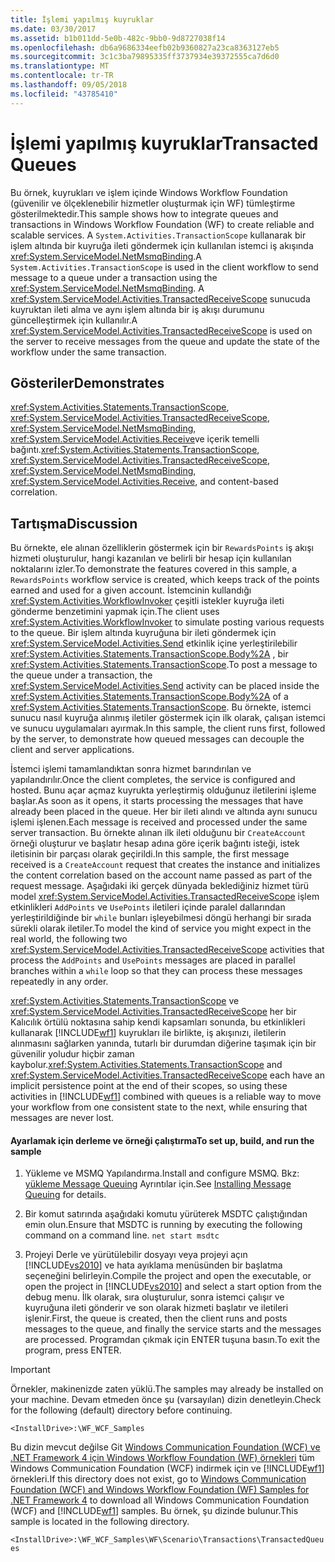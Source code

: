 ```yaml
---
title: İşlemi yapılmış kuyruklar
ms.date: 03/30/2017
ms.assetid: b1b011dd-5e0b-482c-9bb0-9d8727038f14
ms.openlocfilehash: db6a9686334eefb02b9360827a23ca8363127eb5
ms.sourcegitcommit: 3c1c3ba79895335ff3737934e39372555ca7d6d0
ms.translationtype: MT
ms.contentlocale: tr-TR
ms.lasthandoff: 09/05/2018
ms.locfileid: "43785410"
---
```

# <a name="transacted-queues"></a><span data-ttu-id="b96a4-102">İşlemi yapılmış kuyruklar</span><span class="sxs-lookup"><span data-stu-id="b96a4-102">Transacted Queues</span></span>
<span data-ttu-id="b96a4-103">Bu örnek, kuyrukları ve işlem içinde Windows Workflow Foundation (güvenilir ve ölçeklenebilir hizmetler oluşturmak için WF) tümleştirme gösterilmektedir.</span><span class="sxs-lookup"><span data-stu-id="b96a4-103">This sample shows how to integrate queues and transactions in Windows Workflow Foundation (WF) to create reliable and scalable services.</span></span> <span data-ttu-id="b96a4-104">A <!--zz <xref:System.Activities.TransactionScope>--> `System.Activities.TransactionScope` kullanarak bir işlem altında bir kuyruğa ileti göndermek için kullanılan istemci iş akışında <xref:System.ServiceModel.NetMsmqBinding>.</span><span class="sxs-lookup"><span data-stu-id="b96a4-104">A <!--zz <xref:System.Activities.TransactionScope>--> `System.Activities.TransactionScope` is used in the client workflow to send message to a queue under a transaction using the <xref:System.ServiceModel.NetMsmqBinding>.</span></span> <span data-ttu-id="b96a4-105">A <xref:System.ServiceModel.Activities.TransactedReceiveScope> sunucuda kuyruktan ileti alma ve aynı işlem altında bir iş akışı durumunu güncelleştirmek için kullanılır.</span><span class="sxs-lookup"><span data-stu-id="b96a4-105">A <xref:System.ServiceModel.Activities.TransactedReceiveScope> is used on the server to receive messages from the queue and update the state of the workflow under the same transaction.</span></span>  
  
## <a name="demonstrates"></a><span data-ttu-id="b96a4-106">Gösteriler</span><span class="sxs-lookup"><span data-stu-id="b96a4-106">Demonstrates</span></span>  
 <span data-ttu-id="b96a4-107"><xref:System.Activities.Statements.TransactionScope>, <xref:System.ServiceModel.Activities.TransactedReceiveScope>, <xref:System.ServiceModel.NetMsmqBinding>, <xref:System.ServiceModel.Activities.Receive>ve içerik temelli bağıntı.</span><span class="sxs-lookup"><span data-stu-id="b96a4-107"><xref:System.Activities.Statements.TransactionScope>, <xref:System.ServiceModel.Activities.TransactedReceiveScope>, <xref:System.ServiceModel.NetMsmqBinding>, <xref:System.ServiceModel.Activities.Receive>, and content-based correlation.</span></span>  
  
## <a name="discussion"></a><span data-ttu-id="b96a4-108">Tartışma</span><span class="sxs-lookup"><span data-stu-id="b96a4-108">Discussion</span></span>  
 <span data-ttu-id="b96a4-109">Bu örnekte, ele alınan özelliklerin göstermek için bir `RewardsPoints` iş akışı hizmeti oluşturulur, hangi kazanılan ve belirli bir hesap için kullanılan noktalarını izler.</span><span class="sxs-lookup"><span data-stu-id="b96a4-109">To demonstrate the features covered in this sample, a `RewardsPoints` workflow service is created, which keeps track of the points earned and used for a given account.</span></span> <span data-ttu-id="b96a4-110">İstemcinin kullandığı <xref:System.Activities.WorkflowInvoker> çeşitli istekler kuyruğa ileti gönderme benzetimini yapmak için.</span><span class="sxs-lookup"><span data-stu-id="b96a4-110">The client uses <xref:System.Activities.WorkflowInvoker> to simulate posting various requests to the queue.</span></span> <span data-ttu-id="b96a4-111">Bir işlem altında kuyruğuna bir ileti göndermek için <xref:System.ServiceModel.Activities.Send> etkinlik içine yerleştirilebilir <xref:System.Activities.Statements.TransactionScope.Body%2A> , bir <xref:System.Activities.Statements.TransactionScope>.</span><span class="sxs-lookup"><span data-stu-id="b96a4-111">To post a message to the queue under a transaction, the <xref:System.ServiceModel.Activities.Send> activity can be placed inside the <xref:System.Activities.Statements.TransactionScope.Body%2A> of a <xref:System.Activities.Statements.TransactionScope>.</span></span> <span data-ttu-id="b96a4-112">Bu örnekte, istemci sunucu nasıl kuyruğa alınmış iletiler göstermek için ilk olarak, çalışan istemci ve sunucu uygulamaları ayırmak.</span><span class="sxs-lookup"><span data-stu-id="b96a4-112">In this sample, the client runs first, followed by the server, to demonstrate how queued messages can decouple the client and server applications.</span></span>  
  
 <span data-ttu-id="b96a4-113">İstemci işlemi tamamlandıktan sonra hizmet barındırılan ve yapılandırılır.</span><span class="sxs-lookup"><span data-stu-id="b96a4-113">Once the client completes, the service is configured and hosted.</span></span> <span data-ttu-id="b96a4-114">Bunu açar açmaz kuyrukta yerleştirmiş olduğunuz iletilerini işleme başlar.</span><span class="sxs-lookup"><span data-stu-id="b96a4-114">As soon as it opens, it starts processing the messages that have already been placed in the queue.</span></span> <span data-ttu-id="b96a4-115">Her bir ileti alındı ve altında aynı sunucu işlemi işlenen.</span><span class="sxs-lookup"><span data-stu-id="b96a4-115">Each message is received and processed under the same server transaction.</span></span> <span data-ttu-id="b96a4-116">Bu örnekte alınan ilk ileti olduğunu bir `CreateAccount` örneği oluşturur ve başlatır hesap adına göre içerik bağıntı isteği, istek iletisinin bir parçası olarak geçirildi.</span><span class="sxs-lookup"><span data-stu-id="b96a4-116">In this sample, the first message received is a `CreateAccount` request that creates the instance and initializes the content correlation based on the account name passed as part of the request message.</span></span> <span data-ttu-id="b96a4-117">Aşağıdaki iki gerçek dünyada beklediğiniz hizmet türü model <xref:System.ServiceModel.Activities.TransactedReceiveScope> işlem etkinlikleri `AddPoints` ve `UsePoints` iletileri içinde paralel dallarından yerleştirildiğinde bir `while` bunları işleyebilmesi döngü herhangi bir sırada sürekli olarak iletiler.</span><span class="sxs-lookup"><span data-stu-id="b96a4-117">To model the kind of service you might expect in the real world, the following two <xref:System.ServiceModel.Activities.TransactedReceiveScope> activities that process the `AddPoints` and `UsePoints` messages are placed in parallel branches within a `while` loop so that they can process these messages repeatedly in any order.</span></span>  
  
 <span data-ttu-id="b96a4-118"><xref:System.Activities.Statements.TransactionScope> ve <xref:System.ServiceModel.Activities.TransactedReceiveScope> her bir Kalıcılık örtülü noktasına sahip kendi kapsamları sonunda, bu etkinlikleri kullanarak [!INCLUDE[wf1](../../../../includes/wf1-md.md)] kuyrukları ile birlikte, iş akışınızı, iletilerin alınmasını sağlarken yanında, tutarlı bir durumdan diğerine taşımak için bir güvenilir yoludur hiçbir zaman kaybolur.</span><span class="sxs-lookup"><span data-stu-id="b96a4-118"><xref:System.Activities.Statements.TransactionScope> and <xref:System.ServiceModel.Activities.TransactedReceiveScope> each have an implicit persistence point at the end of their scopes, so using these activities in [!INCLUDE[wf1](../../../../includes/wf1-md.md)] combined with queues is a reliable way to move your workflow from one consistent state to the next, while ensuring that messages are never lost.</span></span>  
  
#### <a name="to-set-up-build-and-run-the-sample"></a><span data-ttu-id="b96a4-119">Ayarlamak için derleme ve örneği çalıştırma</span><span class="sxs-lookup"><span data-stu-id="b96a4-119">To set up, build, and run the sample</span></span>  
  
1.  <span data-ttu-id="b96a4-120">Yükleme ve MSMQ Yapılandırma.</span><span class="sxs-lookup"><span data-stu-id="b96a4-120">Install and configure MSMQ.</span></span> <span data-ttu-id="b96a4-121">Bkz: [yükleme Message Queuing](https://go.microsoft.com/fwlink/?LinkId=178526) Ayrıntılar için.</span><span class="sxs-lookup"><span data-stu-id="b96a4-121">See [Installing Message Queuing](https://go.microsoft.com/fwlink/?LinkId=178526) for details.</span></span>  
  
2.  <span data-ttu-id="b96a4-122">Bir komut satırında aşağıdaki komutu yürüterek MSDTC çalıştığından emin olun.</span><span class="sxs-lookup"><span data-stu-id="b96a4-122">Ensure that MSDTC is running by executing the following command on a command line.</span></span> `net start msdtc`  
  
3.  <span data-ttu-id="b96a4-123">Projeyi Derle ve yürütülebilir dosyayı veya projeyi açın [!INCLUDE[vs2010](../../../../includes/vs2010-md.md)] ve hata ayıklama menüsünden bir başlatma seçeneğini belirleyin.</span><span class="sxs-lookup"><span data-stu-id="b96a4-123">Compile the project and open the executable, or open the project in [!INCLUDE[vs2010](../../../../includes/vs2010-md.md)] and select a start option from the debug menu.</span></span> <span data-ttu-id="b96a4-124">İlk olarak, sıra oluşturulur, sonra istemci çalışır ve kuyruğuna ileti gönderir ve son olarak hizmeti başlatır ve iletileri işlenir.</span><span class="sxs-lookup"><span data-stu-id="b96a4-124">First, the queue is created, then the client runs and posts messages to the queue, and finally the service starts and the messages are processed.</span></span> <span data-ttu-id="b96a4-125">Programdan çıkmak için ENTER tuşuna basın.</span><span class="sxs-lookup"><span data-stu-id="b96a4-125">To exit the program, press ENTER.</span></span>  
  
> [!IMPORTANT]
>  <span data-ttu-id="b96a4-126">Örnekler, makinenizde zaten yüklü.</span><span class="sxs-lookup"><span data-stu-id="b96a4-126">The samples may already be installed on your machine.</span></span> <span data-ttu-id="b96a4-127">Devam etmeden önce şu (varsayılan) dizin denetleyin.</span><span class="sxs-lookup"><span data-stu-id="b96a4-127">Check for the following (default) directory before continuing.</span></span>  
>   
>  `<InstallDrive>:\WF_WCF_Samples`  
>   
>  <span data-ttu-id="b96a4-128">Bu dizin mevcut değilse Git [Windows Communication Foundation (WCF) ve .NET Framework 4 için Windows Workflow Foundation (WF) örnekleri](https://go.microsoft.com/fwlink/?LinkId=150780) tüm Windows Communication Foundation (WCF) indirmek için ve [!INCLUDE[wf1](../../../../includes/wf1-md.md)] örnekleri.</span><span class="sxs-lookup"><span data-stu-id="b96a4-128">If this directory does not exist, go to [Windows Communication Foundation (WCF) and Windows Workflow Foundation (WF) Samples for .NET Framework 4](https://go.microsoft.com/fwlink/?LinkId=150780) to download all Windows Communication Foundation (WCF) and [!INCLUDE[wf1](../../../../includes/wf1-md.md)] samples.</span></span> <span data-ttu-id="b96a4-129">Bu örnek, şu dizinde bulunur.</span><span class="sxs-lookup"><span data-stu-id="b96a4-129">This sample is located in the following directory.</span></span>  
>   
>  `<InstallDrive>:\WF_WCF_Samples\WF\Scenario\Transactions\TransactedQueues`
